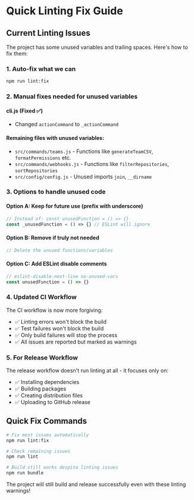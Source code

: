 # Quick Linting Fix Guide

## Current Linting Issues

The project has some unused variables and trailing spaces. Here's how to fix them:

### 1. Auto-fix what we can
```bash
npm run lint:fix
```

### 2. Manual fixes needed for unused variables

#### cli.js (Fixed ✅)
- Changed `actionCommand` to `_actionCommand` 

#### Remaining files with unused variables:
- `src/commands/teams.js` - Functions like `generateTeamCSV`, `formatPermissions` etc.
- `src/commands/webhooks.js` - Functions like `filterRepositories`, `sortRepositories` 
- `src/config/config.js` - Unused imports `join`, `__dirname`

### 3. Options to handle unused code

#### Option A: Keep for future use (prefix with underscore)
```javascript
// Instead of: const unusedFunction = () => {}
const _unusedFunction = () => {} // ESLint will ignore
```

#### Option B: Remove if truly not needed
```javascript
// Delete the unused functions/variables
```

#### Option C: Add ESLint disable comments
```javascript
// eslint-disable-next-line no-unused-vars
const unusedFunction = () => {}
```

### 4. Updated CI Workflow

The CI workflow is now more forgiving:
- ✅ Linting errors won't block the build
- ✅ Test failures won't block the build  
- ✅ Only build failures will stop the process
- ✅ All issues are reported but marked as warnings

### 5. For Release Workflow

The release workflow doesn't run linting at all - it focuses only on:
- ✅ Installing dependencies
- ✅ Building packages
- ✅ Creating distribution files
- ✅ Uploading to GitHub release

## Quick Fix Commands

```bash
# Fix most issues automatically
npm run lint:fix

# Check remaining issues
npm run lint

# Build still works despite linting issues
npm run bundle
```

The project will still build and release successfully even with these linting warnings!
